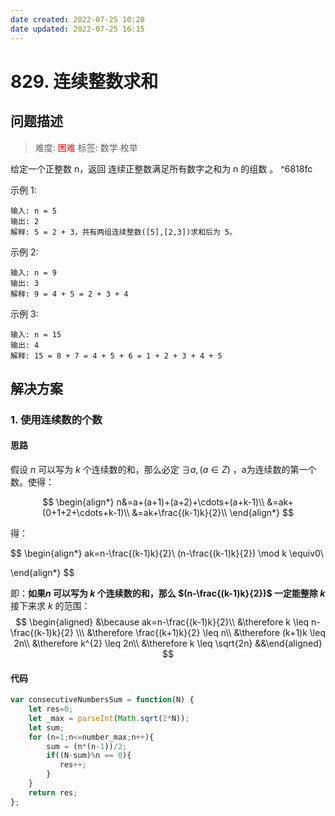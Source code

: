 ```yaml
---
date created: 2022-07-25 10:20
date updated: 2022-07-25 16:15
---
```


# 829. 连续整数求和

## 问题描述

> 难度: <span style="color:red">困难</span>
> 标签: 数学 枚举

给定一个正整数 n，返回 连续正整数满足所有数字之和为 n 的组数 。  ^6818fc

示例 1:

```
输入: n = 5
输出: 2
解释: 5 = 2 + 3，共有两组连续整数([5],[2,3])求和后为 5。
```

示例 2:

```
输入: n = 9
输出: 3
解释: 9 = 4 + 5 = 2 + 3 + 4
```

示例 3:

```
输入: n = 15
输出: 4
解释: 15 = 8 + 7 = 4 + 5 + 6 = 1 + 2 + 3 + 4 + 5
```

## 解决方案

### 1. 使用连续数的个数
#### 思路

假设 $n$ 可以写为 $k$ 个连续数的和，那么必定 $\exists a, (a \in Z)$ ，a为连续数的第一个数。使得：

$$
\begin{align*}
n&=a+(a+1)+(a+2)+\cdots+(a+k-1)\\
&=ak+(0+1+2+\cdots+k-1)\\
&=ak+\frac{(k-1)k}{2}\\
\end{align*}
$$

得：

$$
\begin{align*}
ak=n-\frac{(k-1)k}{2}\\
(n-\frac{(k-1)k}{2}) \mod k \equiv0\\

\end{align*}
$$

即：**如果$n$ 可以写为 $k$ 个连续数的和，那么 $(n-\frac{(k-1)k}{2})$  一定能整除 $k$**
接下来求 $k$ 的范围：
$$
\begin{aligned}
&\because ak=n-\frac{(k-1)k}{2}\\
&\therefore k \leq n-\frac{(k-1)k}{2} \\\
&\therefore \frac{(k+1)k}{2} \leq n\\
&\therefore (k+1)k \leq 2n\\
&\therefore k^{2} \leq 2n\\
&\therefore k \leq \sqrt{2n}
&&\end{aligned}
$$
#### 代码
```js
var consecutiveNumbersSum = function(N) {
    let res=0;
    let _max = parseInt(Math.sqrt(2*N));
    let sum;
    for (n=1;n<=number_max;n++){
        sum = (n*(n-1))/2;
        if((N-sum)%n == 0){
           res++; 
        }
    }
    return res;
};
```